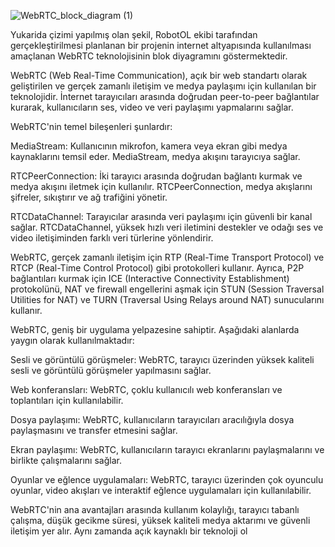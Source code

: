 ![WebRTC_block_diagram (1)](https://github.com/yildiraysabanci/RobotOL/assets/98615464/c9b122c0-8a51-42b9-8925-c968851cbdd9)



  Yukarida çizimi yapılmış olan şekil, RobotOL ekibi tarafından gerçekleştirilmesi planlanan bir projenin internet altyapısında kullanılması amaçlanan WebRTC teknolojisinin blok diyagramını göstermektedir.

WebRTC (Web Real-Time Communication), açık bir web standartı olarak geliştirilen ve gerçek zamanlı iletişim ve medya paylaşımı için kullanılan bir teknolojidir. İnternet tarayıcıları arasında doğrudan peer-to-peer bağlantılar kurarak, kullanıcıların ses, video ve veri paylaşımı yapmalarını sağlar.

WebRTC'nin temel bileşenleri şunlardır:

MediaStream: Kullanıcının mikrofon, kamera veya ekran gibi medya kaynaklarını temsil eder. MediaStream, medya akışını tarayıcıya sağlar.

RTCPeerConnection: İki tarayıcı arasında doğrudan bağlantı kurmak ve medya akışını iletmek için kullanılır. RTCPeerConnection, medya akışlarını şifreler, sıkıştırır ve ağ trafiğini yönetir.

RTCDataChannel: Tarayıcılar arasında veri paylaşımı için güvenli bir kanal sağlar. RTCDataChannel, yüksek hızlı veri iletimini destekler ve odağı ses ve video iletişiminden farklı veri türlerine yönlendirir.

WebRTC, gerçek zamanlı iletişim için RTP (Real-Time Transport Protocol) ve RTCP (Real-Time Control Protocol) gibi protokolleri kullanır. Ayrıca, P2P bağlantıları kurmak için ICE (Interactive Connectivity Establishment) protokolünü, NAT ve firewall engellerini aşmak için STUN (Session Traversal Utilities for NAT) ve TURN (Traversal Using Relays around NAT) sunucularını kullanır.

WebRTC, geniş bir uygulama yelpazesine sahiptir. Aşağıdaki alanlarda yaygın olarak kullanılmaktadır:

Sesli ve görüntülü görüşmeler: WebRTC, tarayıcı üzerinden yüksek kaliteli sesli ve görüntülü görüşmeler yapılmasını sağlar.

Web konferansları: WebRTC, çoklu kullanıcılı web konferansları ve toplantıları için kullanılabilir.

Dosya paylaşımı: WebRTC, kullanıcıların tarayıcıları aracılığıyla dosya paylaşmasını ve transfer etmesini sağlar.

Ekran paylaşımı: WebRTC, kullanıcıların tarayıcı ekranlarını paylaşmalarını ve birlikte çalışmalarını sağlar.

Oyunlar ve eğlence uygulamaları: WebRTC, tarayıcı üzerinden çok oyunculu oyunlar, video akışları ve interaktif eğlence uygulamaları için kullanılabilir.

WebRTC'nin ana avantajları arasında kullanım kolaylığı, tarayıcı tabanlı çalışma, düşük gecikme süresi, yüksek kaliteli medya aktarımı ve güvenli iletişim yer alır. Aynı zamanda açık kaynaklı bir teknoloji ol
  
